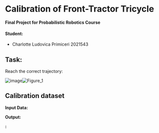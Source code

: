 # Calibration of Front-Tractor Tricycle

**Final Project for Probabilistic Robotics Course**

#### Student:
- Charlotte Ludovica Primiceri 2021543

## Task:
Reach the correct trajectory:

![image]()![Figure_1](https://github.com/user-attachments/assets/ca34aed1-7f20-48aa-b1fd-7660e9ba3524)



## Calibration dataset


**Input Data:**


**Output:**


**:**

